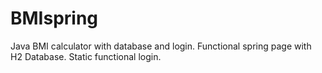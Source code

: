# BMIspring
Java BMI calculator with database and login.
Functional spring page with H2 Database.
Static functional login.
